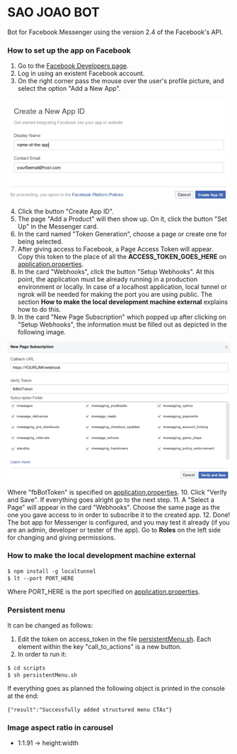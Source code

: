 # SAO JOAO BOT

Bot for Facebook Messenger using the version 2.4 of the Facebook's API.

### How to set up the app on Facebook

1.  Go to the [Facebook Developers page](https://developers.facebook.com).
2.  Log in using an existent Facebook account.
3.  On the right corner pass the mouse over the user's profile picture, and select the option "Add a New App".

![create-new-app](docs/create-new-app.png)

4.  Click the button "Create App ID".
5.  The page "Add a Product" will then show up. On it, click the button "Set Up" in the Messenger card.
6.  In the card named "Token Generation", choose a page or create one for being selected.
7.  After giving access to Facebook, a Page Access Token will appear. Copy this token to the place of all the **ACCESS_TOKEN_GOES_HERE** on [application.properties](src/main/resources/application.properties).
8.  In the card "Webhooks", click the button "Setup Webhooks".
At this point, the application must be already running in a production environment or locally.
In case of a localhost application, local tunnel or ngrok will be needed for making the port you are using public.
The section **How to make the local development machine external** explains how to do this.
9.  In the card "New Page Subscription" which popped up after clicking on "Setup Webhooks", the information must be filled out as depicted in the following image.

![new-page-subscription](docs/new-page-subscription.png)

Where "fbBotToken" is specified on [application.properties](src/main/resources/application.properties).
10.  Click "Verify and Save". If everything goes alright go to the next step.
11.  A "Select a Page" will appear in the card "Webhooks". Choose the same page as the one you gave access to in order to subscribe it to the created app.
12.  Done! The bot app for Messenger is configured, and you may test it already (if you are an admin, developer or tester of the app). Go to **Roles** on the left side for changing and giving permissions.

### How to make the local development machine external

```Terminal
$ npm install -g localtunnel
$ lt --port PORT_HERE
```
Where PORT_HERE is the port specified on [application.properties](src/main/resources/application.properties).

### Persistent menu

It can be changed as follows:

1. Edit the token on access_token in the file [persistentMenu.sh](scripts/persistentMenu.sh). Each element within the key "call_to_actions" is a new button.
2. In order to run it:

```Terminal
$ cd scripts
$ sh persistentMenu.sh
```

If everything goes as planned the following object is printed in the console at the end:

```Terminal
{"result":"Successfully added structured menu CTAs"}
```

### Image aspect ratio in carousel

* 1:1.91 -> height:width

